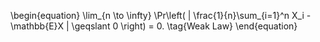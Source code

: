 \begin{equation}
\lim_{n \to \infty} \Pr\left( | \frac{1}{n}\sum_{i=1}^n X_i - \mathbb{E}X | \geqslant 0 \right) = 0. \tag{Weak Law}
\end{equation}